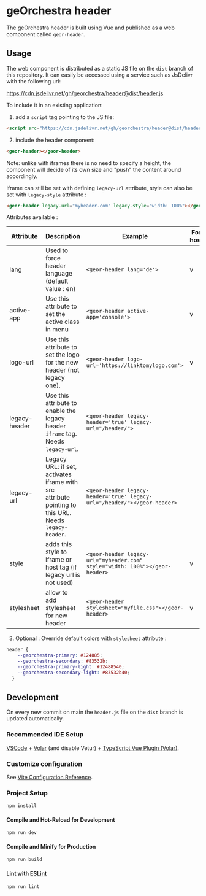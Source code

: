 # geOrchestra header

The geOrchestra header is built using Vue and published as a web component called `geor-header`.

## Usage

The web component is distributed as a static JS file on the `dist` branch of this repository. It can easily be accessed using a service such as JsDelivr with the following url:

https://cdn.jsdelivr.net/gh/georchestra/header@dist/header.js

To include it in an existing application:

1. add a `script` tag pointing to the JS file:

  ```html
  <script src="https://cdn.jsdelivr.net/gh/georchestra/header@dist/header.js"></script>
  ```

2. include the header component:

  ```html
  <geor-header></geor-header>
  ```

Note: unlike with iframes there is no need to specify a height, the component will decide of its own size and "push" the content around accordingly.

Iframe can still be set with defining `legacy-url` attribute, style can also be set with `legacy-style` attribute :
  ```html
  <geor-header legacy-url="myheader.com" legacy-style="width: 100%"></geor-header>
  ```

Attributes available :

| Attribute     | Description                                                                                          | Example                                                                   | For host | For legacy |
|---------------|------------------------------------------------------------------------------------------------------|---------------------------------------------------------------------------|----------|-----------|
| lang          | Used to force header language (default value : en)                                                   | `<geor-header lang='de'>`                                                 | v        |           |
| active-app    | Use this attribute to set the active class in menu                                                   | `<geor-header active-app='console'>`                                      | v        | v         |
| logo-url      | Use this attribute to set the logo for the new header (not legacy one).                              | `<geor-header logo-url='https://linktomylogo.com'>`                       | v        |           |
| legacy-header | Use this attribute to enable the legacy header `iframe` tag. Needs `legacy-url`.                     | `<geor-header legacy-header='true' legacy-url="/header/">`                |          | v         |
| legacy-url    | Legacy URL: if set, activates iframe with src attribute pointing to this URL. Needs `legacy-header`. | `<geor-header legacy-header='true' legacy-url="/header/"></geor-header>`  |          | v         |
| style         | adds this style to iframe or host tag (if legacy url is not used)                                    | `<geor-header legacy-url="myheader.com" style="width: 100%"></geor-header>` | v        | v         |
| stylesheet    | allow to add stylesheet for new header                                                               | `<geor-header stylesheet="myfile.css"></geor-header>`   | v        |           |
 
3. Optional : Override default colors with `stylesheet` attribute : 

```css
header {
    --georchestra-primary: #124885;
    --georchestra-secondary: #83532b;
    --georchestra-primary-light: #12488540;
    --georchestra-secondary-light: #83532b40;
  }
```

## Development

On every new commit on main the `header.js` file on the `dist` branch is updated automatically.

### Recommended IDE Setup

[VSCode](https://code.visualstudio.com/) + [Volar](https://marketplace.visualstudio.com/items?itemName=Vue.volar) (and disable Vetur) + [TypeScript Vue Plugin (Volar)](https://marketplace.visualstudio.com/items?itemName=Vue.vscode-typescript-vue-plugin).

### Customize configuration

See [Vite Configuration Reference](https://vitejs.dev/config/).

### Project Setup

```sh
npm install
```

#### Compile and Hot-Reload for Development

```sh
npm run dev
```

#### Compile and Minify for Production

```sh
npm run build
```

#### Lint with [ESLint](https://eslint.org/)

```sh
npm run lint
```

